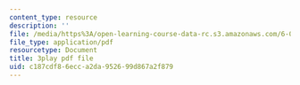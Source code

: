 ```yaml
---
content_type: resource
description: ''
file: /media/https%3A/open-learning-course-data-rc.s3.amazonaws.com/6-042j-mathematics-for-computer-science-spring-2015/c187cdf86ecca2da952699d867a2f879_WQHOImO0pX0.pdf
file_type: application/pdf
resourcetype: Document
title: 3play pdf file
uid: c187cdf8-6ecc-a2da-9526-99d867a2f879
---
```

